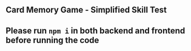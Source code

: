 
## Card Memory Game - Simplified Skill Test

## Please run `npm i` in both backend and frontend before running the code 
